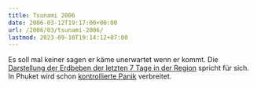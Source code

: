 ```yaml
---
title: Tsunami 2006
date: 2006-03-12T19:17:00+00:00
url: /2006/03/tsunami-2006/
lastmod: 2023-09-10T19:14:12+07:00
---
```

Es soll mal keiner sagen er käme unerwartet wenn er kommt. Die [Darstellung der Erdbeben der letzten 7 Tage in der Region][1] spricht für sich. In Phuket wird schon [kontrollierte Panik][2] verbreitet.

 [1]: http://www.speakeasy.org/~endico/maps/usgs.html?lat=97.130126953125&lon=10.293301000109102&type=map&zoom=11
 [2]: http://www.theage.com.au/news/world/thailand-alert-after-tsunami-warning/2006/03/12/1142098343671.html
